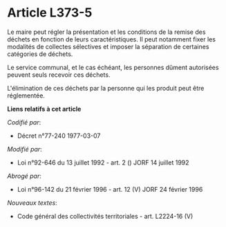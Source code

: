 # Article L373-5

Le maire peut régler la présentation et les conditions de la remise des déchets en fonction de leurs caractéristiques. Il
peut notamment fixer les modalités de collectes sélectives et imposer la séparation de certaines catégories de déchets.

Le service communal, et le cas échéant, les personnes dûment autorisées peuvent seuls recevoir ces déchets.

L'élimination de ces déchets par la personne qui les produit peut être réglementée.

**Liens relatifs à cet article**

_Codifié par_:

  - Décret n°77-240 1977-03-07

_Modifié par_:

  - Loi n°92-646 du 13 juillet 1992 - art. 2 () JORF 14 juillet 1992

_Abrogé par_:

  - Loi n°96-142 du 21 février 1996 - art. 12 (V) JORF 24 février 1996

_Nouveaux textes_:

  - Code général des collectivités territoriales - art. L2224-16 (V)
